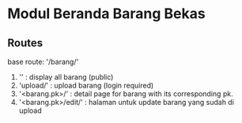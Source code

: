 # Modul Beranda Barang Bekas

## Routes

base route: '/barang/'

1. '' : display all barang (public)
2. 'upload/' : upload barang (login required)
3. '<barang.pk>/' : detail page for barang with its corresponding pk.
4. '<barang.pk>/edit/' : halaman untuk update barang yang sudah di upload
